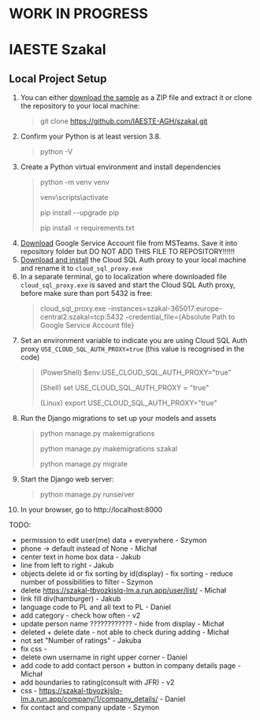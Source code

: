 # WORK IN PROGRESS
# IAESTE Szakal

## Local Project Setup
1. You can either [download the sample](https://github.com/IAESTE-AGH/szakal/archive/refs/heads/main.zip) as a ZIP file and extract it or clone the repository to your local machine:
    >git clone https://github.com/IAESTE-AGH/szakal.git
2. Confirm your Python is at least version 3.8.  
    >python -V
3. Create a Python virtual environment and install dependencies  
    >python -m venv venv 
   > 
    >venv\scripts\activate 
   > 
    >pip install --upgrade pip
   > 
    >pip install -r requirements.txt
4. [Download](https://iaestepolska.sharepoint.com/:u:/s/GrupaITIAESTE/EbwM7zr3WZ9Biq9FxLuEldwB3cafW-AltdKbV38MaxGRhA?e=ED1995) Google Service Account file from MSTeams. Save it into repository folder but DO NOT ADD THIS FILE TO REPOSITORY!!!!!!
5. [Download and install](https://cloud.google.com/sql/docs/mysql/sql-proxy) the Cloud SQL Auth proxy to your local machine and rename it to `cloud_sql_proxy.exe`
6. In a separate terminal, go to localization where downloaded file `cloud_sql_proxy.exe` is saved and start the Cloud SQL Auth proxy, before make sure than port 5432 is free:
    >cloud_sql_proxy.exe -instances=szakal-365017:europe-central2:szakal=tcp:5432 -credential_file={Absolute Path to Google Service Account file}
7. Set an environment variable to indicate you are using Cloud SQL Auth proxy `USE_CLOUD_SQL_AUTH_PROXY=true` (this value is recognised in the code)
    > (PowerShell) $env:USE_CLOUD_SQL_AUTH_PROXY="true"
    >
    > (Shell) set USE_CLOUD_SQL_AUTH_PROXY = "true"
    >
    > (Linux) export USE_CLOUD_SQL_AUTH_PROXY="true"
8. Run the Django migrations to set up your models and assets
    >python manage.py makemigrations
    > 
    >python manage.py makemigrations szakal
    > 
    >python manage.py migrate
9. Start the Django web server:
    >python manage.py runserver
10. In your browser, go to http://localhost:8000

TODO:
- permission to edit user(me) data + everywhere - Szymon
- phone -> default instead of None - Michał
- center text in home box data - Jakub
- line from left to right - Jakub
- objects delete id or fix sorting by id(display) - fix sorting - reduce number of possibilities to filter - Szymon
- delete https://szakal-tbvozkjslq-lm.a.run.app/user/list/ - Michał
- link fill div(hamburger) - Jakub
- language code to PL and all text to PL - Daniel
- add category - check how often - v2
- update person name ???????????? - hide from display - Michał
- deleted + delete date - not able to check during adding - Michał
- not set "Number of ratings" - Jakuba
- fix css - 
- delete own username in right upper corner - Daniel
- add code to add contact person + button in company details page - Michał
- add boundaries to rating(consult with JFR) - v2
- css - https://szakal-tbvozkjslq-lm.a.run.app/company/1/company_details/ - Daniel
- fix contact and company update - Szymon